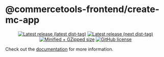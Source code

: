 # @commercetools-frontend/create-mc-app

<p align="center">
  <a href="https://www.npmjs.com/package/@commercetools-frontend/create-mc-app"><img src="https://badgen.net/npm/v/@commercetools-frontend/create-mc-app" alt="Latest release (latest dist-tag)" /></a> <a href="https://www.npmjs.com/package/@commercetools-frontend/create-mc-app"><img src="https://badgen.net/npm/v/@commercetools-frontend/create-mc-app/next" alt="Latest release (next dist-tag)" /></a> <a href="https://bundlephobia.com/result?p=@commercetools-frontend/create-mc-app"><img src="https://badgen.net/bundlephobia/minzip/@commercetools-frontend/create-mc-app" alt="Minified + GZipped size" /></a> <a href="https://github.com/commercetools/merchant-center-application-kit/blob/main/LICENSE"><img src="https://badgen.net/github/license/commercetools/merchant-center-application-kit" alt="GitHub license" /></a>
</p>

Check out the [documentation](https://docs.commercetools.com/merchant-center-customizations/api-reference/create-mc-app) for more information.
